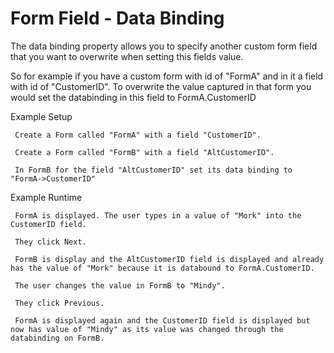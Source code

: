 # Form Field - Data Binding

The data binding property allows you to specify another custom form field that you want to overwrite when setting this fields value. 

So for example if you have a custom form with id of "FormA" and in it a field with id of "CustomerID". To overwrite the value captured in that form you would set the databinding in this field to FormA.CustomerID


Example Setup
```
 Create a Form called "FormA" with a field "CustomerID".
 
 Create a Form called "FormB" with a field "AltCustomerID".

 In FormB for the field "AltCustomerID" set its data binding to "FormA->CustomerID"
```


Example Runtime
```
 FormA is displayed. The user types in a value of "Mork" into the CustomerID field.
 
 They click Next. 

 FormB is display and the AltCustomerID field is displayed and already has the value of "Mork" because it is databound to FormA.CustomerID.

 The user changes the value in FormB to "Mindy".

 They click Previous.

 FormA is displayed again and the CustomerID field is displayed but now has value of "Mindy" as its value was changed through the databinding on FormB.
```



